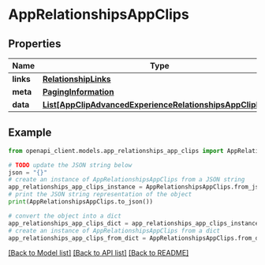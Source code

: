 # AppRelationshipsAppClips


## Properties

Name | Type | Description | Notes
------------ | ------------- | ------------- | -------------
**links** | [**RelationshipLinks**](RelationshipLinks.md) |  | [optional] 
**meta** | [**PagingInformation**](PagingInformation.md) |  | [optional] 
**data** | [**List[AppClipAdvancedExperienceRelationshipsAppClipData]**](AppClipAdvancedExperienceRelationshipsAppClipData.md) |  | [optional] 

## Example

```python
from openapi_client.models.app_relationships_app_clips import AppRelationshipsAppClips

# TODO update the JSON string below
json = "{}"
# create an instance of AppRelationshipsAppClips from a JSON string
app_relationships_app_clips_instance = AppRelationshipsAppClips.from_json(json)
# print the JSON string representation of the object
print(AppRelationshipsAppClips.to_json())

# convert the object into a dict
app_relationships_app_clips_dict = app_relationships_app_clips_instance.to_dict()
# create an instance of AppRelationshipsAppClips from a dict
app_relationships_app_clips_from_dict = AppRelationshipsAppClips.from_dict(app_relationships_app_clips_dict)
```
[[Back to Model list]](../README.md#documentation-for-models) [[Back to API list]](../README.md#documentation-for-api-endpoints) [[Back to README]](../README.md)


